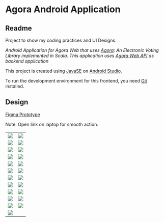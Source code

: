 # Agora Android Application

## Readme

Project to show my coding practices and UI Designs.

_Android Application for Agora Web that uses [Agora](https://gitlab.com/aossie/Agora/): An Electronic Voting Library implemented in Scala. This application uses [Agora Web API](https://gitlab.com/aossie/Agora-Web) as backend application_

This project is created using [JavaSE](https://www.oracle.com/technetwork/java/javase/downloads/index.html) on [Android Studio](https://developer.android.com/studio).

To run the development environment for this frontend, you need [Git](https://git-scm.com/) installed.


## Design

[Figma Prototype](https://www.figma.com/proto/meXzMM589jPlRaXJgKKeBm/Agora-Android-Copy?node-id=69%3A0&viewport=1541%2C-116%2C0.3036155700683594&scaling=scale-down)

Note: Open link on laptop for smooth action.

<table>
   <tr>
     <td><kbd><img src="./mockups/Screen1.png"></kbd></td>
     <td><kbd><img src="./mockups/Screen2.png"></kbd></td>
     <tr> 
     <td><kbd><img src="./mockups/Screen3.png"></kbd></td>
     <td><kbd><img src="./mockups/Screen4.png"></kbd></td>
    </tr>
    <tr>
     <td><kbd><img src="./mockups/Screen5.png"></kbd></td>
     <td><kbd><img src="./mockups/Screen6.png"></kbd></td>
     <tr> 
     <td><kbd><img src="./mockups/Screen7.png"></kbd></td>
     <td><kbd><img src="./mockups/Screen8.png"></kbd></td>
    </tr>
   <tr>
     <td><kbd><img src="./mockups/Screen9.png"></kbd></td>
     <td><kbd><img src="./mockups/Screen10.png"></kbd></td>
    <tr> 
     <td><kbd><img src="./mockups/Screen11.png"></kbd></td>
     <td><kbd><img src="./mockups/Screen12.png"></kbd></td>
    </tr>
    <tr>
     <td><kbd><img src="./mockups/Screen13.png"></kbd></td>
     <td><kbd><img src="./mockups/Screen14.png"></kbd></td>
     <tr> 
     <td><kbd><img src="./mockups/Screen15.png"></kbd></td>
     <td><kbd><img src="./mockups/Screen16.png"></kbd></td>
    </tr>
    <tr>
     <td><kbd><img src="./mockups/Screen17.png"></kbd></td>
     <td><kbd><img src="./mockups/Screen18.png"></kbd></td>
     <tr> 
     <td><kbd><img src="./mockups/Screen19.png"></kbd></td>
     <td><kbd><img src="./mockups/Screen20.png"></kbd></td>
    </tr>
    <tr>
         <td><kbd><img src="./mockups/Screen21.png"></kbd></td>
         <td><kbd><img src="./mockups/Screen22.png"></kbd></td>
         <tr> 
         <td><kbd><img src="./mockups/Screen23.png"></kbd></td>
     </tr>
    
</table>



